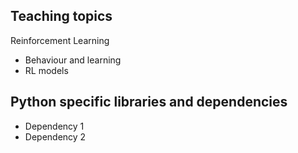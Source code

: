 ## Teaching topics

Reinforcement Learning
- Behaviour and learning
- RL models


## Python specific libraries and dependencies
- Dependency 1
- Dependency 2
